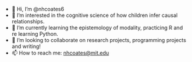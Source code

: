 - 👋 Hi, I’m @nhcoates6
- 👀 I’m interested in the cognitive science of how children infer causal relationships.
- 🌱 I’m currently learning the epistemology of modality, practicing R and re learning Python.
- 💞️ I’m looking to collaborate on research projects, programming projects and writing!
- 📫 How to reach me: nhcoates@mit.edu

<!---
nhcoates6/nhcoates6 is a ✨ special ✨ repository because its `README.md` (this file) appears on your GitHub profile.
You can click the Preview link to take a look at your changes.
--->
